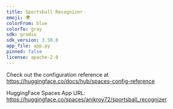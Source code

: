 ```yaml
---
title: Sportsball Recognizer
emoji: 🌍
colorFrom: blue
colorTo: gray
sdk: gradio
sdk_version: 3.50.0
app_file: app.py
pinned: false
license: apache-2.0
---
```


Check out the configuration reference at https://huggingface.co/docs/hub/spaces-config-reference <br/>

HuggingFace Spaces App URL: https://huggingface.co/spaces/anikroy72/sportsball_recognizer

